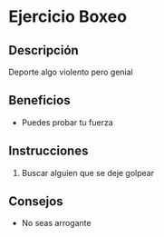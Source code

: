 # Ejercicio Boxeo

## Descripción
Deporte algo violento pero genial

## Beneficios
- Puedes probar tu fuerza

## Instrucciones
1. Buscar alguien que se deje golpear

## Consejos
- No seas arrogante
